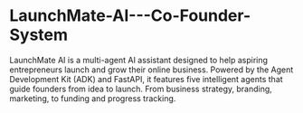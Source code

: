 # LaunchMate-AI---Co-Founder-System
LaunchMate AI is a multi-agent AI assistant designed to help aspiring entrepreneurs launch and grow their online business. Powered by the Agent Development Kit (ADK) and FastAPI, it features five intelligent agents that guide founders from idea to launch. From business strategy, branding, marketing, to funding and progress tracking.
